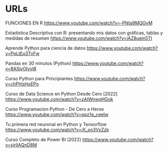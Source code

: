 # URLs

FUNCIONES EN R
https://www.youtube.com/watch?v=-PNta9MQGvM

Estadística Descriptiva con R: presentando mis datos con gráficas, tablas y medidas de resumen
https://www.youtube.com/watch?v=iAZ8uein5TI

Aprende Python para ciencia de datos
https://www.youtube.com/watch?v=PpLtEo3TvFw

Pandas en 30 minutos (Python)
https://www.youtube.com/watch?v=8ASjvOIyyl8

Curso Python para Principiantes
https://www.youtube.com/watch?v=chPhlsHoEPo

Curso de Data Science en Python Desde Cero [2022]
https://www.youtube.com/watch?v=zAIWnwqHGok

Curso Programacion Python - De Cero a Heroe
https://www.youtube.com/watch?v=ppz1e_ceeIw

Tu primera red neuronal en Python y Tensorflow
https://www.youtube.com/watch?v=iX_on3VxZzk

Curso Completo de Power BI (2022)
https://www.youtube.com/watch?v=sjrlIAQnD8M

